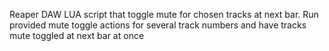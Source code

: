 Reaper DAW LUA script that toggle mute for chosen tracks at next bar.
Run provided mute toggle actions for several track numbers and have tracks mute toggled at next bar at once
